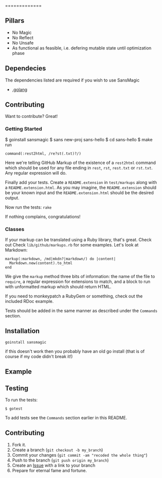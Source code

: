 
=============

Pillars
-------

* No Magic
* No Reflect
* No Unsafe
* As functional as feasible, i.e. defering mutable state until optimization phase


Dependecies
-----------

The dependencies listed are required if you wish to use SansMagic

* [.golang](http://golang.org/doc/install.html) 

Contributing
------------

Want to contribute? Great! 



### Getting Started

$ goinstall sansmagic
$ sans new-proj sans-hello
$ cd sans-hello
$ make run

    command(:rest2html, /re?st(.txt)?/)

Here we're telling GitHub Markup of the existence of a `rest2html`
command which should be used for any file ending in `rest`,
`rst`, `rest.txt` or `rst.txt`. Any regular expression will do.

Finally add your tests. Create a `README.extension` in `test/markups`
along with a `README.extension.html`. As you may imagine, the
`README.extension` should be your known input and the
`README.extension.html` should be the desired output.

Now run the tests: `rake`

If nothing complains, congratulations!


### Classes

If your markup can be translated using a Ruby library, that's
great. Check out Check `lib/github/markups.rb` for some
examples. Let's look at Markdown:

    markup(:markdown, /md|mkdn?|markdown/) do |content|
      Markdown.new(content).to_html
    end

We give the `markup` method three bits of information: the name of the
file to `require`, a regular expression for extensions to match, and a
block to run with unformatted markup which should return HTML.

If you need to monkeypatch a RubyGem or something, check out the
included RDoc example.

Tests should be added in the same manner as described under the
`Commands` section.


Installation
-----------

    goinstall sansmagic

if this doesn't work then you probably have an old go install (that is of course
if my code didn't break it!)

Example
-----


Testing
-------

To run the tests:

    $ gotest

To add tests see the `Commands` section earlier in this
README.


Contributing
------------

1. Fork it.
2. Create a branch (`git checkout -b my_branch`)
3. Commit your changes (`git commit -am "recoded the whole thing"`)
4. Push to the branch (`git push origin my_branch`)
5. Create an [Issue][1] with a link to your branch
6. Prepare for eternal fame and fortune.

[1]: http://github.com/drhodes/sansmagic/issues
